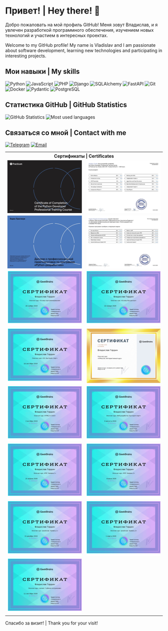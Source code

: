 # Привет! | Hey there! 👋

Добро пожаловать на мой профиль GitHub! Меня зовут Владислав, и я увлечен разработкой программного обеспечения, изучением новых технологий и участием в интересных проектах.

Welcome to my GitHub profile! My name is Vladislav and I am passionate about software development, learning new technologies and participating in interesting projects.

<!--
## О себе | About Me

- 🌱 В настоящее время изучаю: **[Технология или Язык программирования]**
- 👯 Ищу сотрудничество в: **[Тип проекта]**
- 💬 Задайте мне вопрос о: **[Темы или технологии, в которых вы разбираетесь]**
- 📫 Как связаться со мной: **[Ваш email или ссылка на LinkedIn]**
- ⚡ Факт обо мне: **[Интересный факт о вас]**
-->

## Мои навыки | My skills

![Python](https://img.shields.io/badge/-Python-000?&logo=Python) ![JavaScript](https://img.shields.io/badge/-JavaScript-000?&logo=JavaScript) ![PHP](https://img.shields.io/badge/-PHP-000?&logo=PHP) ![Django](https://img.shields.io/badge/-Django-000?&logo=Django) ![SQLAlchemy](https://img.shields.io/badge/-SQLAlchemy-000?&logo=SQLAlchemy) ![FastAPI](https://img.shields.io/badge/-FastAPI-000?&logo=FastAPI) ![Git](https://img.shields.io/badge/-Git-000?&logo=Git) ![Docker](https://img.shields.io/badge/-Docker-000?&logo=Docker) ![Pydantic](https://img.shields.io/badge/-Pydantic-000?&logo=Pydantic) ![PostgreSQL](https://img.shields.io/badge/-PostgreSQL-000?&logo=PostgreSQL)

<!--
## Мои проекты | My projects

### [Проект 1](https://github.com/username/project1)
Описание проекта. Что он делает, используемые технологии и почему он интересен.

### [Проект 2](https://github.com/username/project2)
Описание проекта. Что он делает, используемые технологии и почему он интересен.
-->

## Статистика GitHub | GitHub Statistics

![GitHub Statistics](https://github-readme-stats.vercel.app/api?username=Siellph&show_icons=true&hide_title=true&count_private=true&include_all_commits=true&theme=default&line_height=24)
![Most used languages](https://github-readme-stats.vercel.app/api/top-langs/?username=Siellph&layout=compact&theme=default)

## Связаться со мной | Contact with me

[![Telegram](https://img.shields.io/badge/-Telegram-000?&logo=Telegram)](https://t.me/GordinVD)
[![Email](https://img.shields.io/badge/-Email-000?&logo=Gmail)](mailto:i@vgordin.ru)

<table>
  <tr>
    <th colspan="4" style="text-align:center;">Сертификаты | Certificates</th>
  </tr>
  <tr>
    <td><img src="certs/YaP_en1.jpg" alt="Vladislav Gordin_20232BE00441"></td>
    <td><img src="certs/YaP_en2.jpg" alt="Vladislav Gordin_20232BE00441"></td>
  </tr>
  <tr>
    <td><img src="certs/YaP_ru1.jpg" alt="Гордин Владислав Дмитриевич_20232BE00441"></td>
    <td><img src="certs/YaP_ru2.jpg" alt="Гордин Владислав Дмитриевич_20232BE00441"></td>
  </tr>
  <tr>
    <td><img src="certs/DevBase.jpg" alt="Основы программирования"></td>
    <td><img src="certs/DBBase.jpg" alt="Основы баз данных"></td>
  </tr>
  <tr>
    <td><img src="certs/GIT.jpg" alt="Git. Быстрый старт"></td>
    <td><img src="certs/HTMLCSS1.jpg" alt="HTML и CSS"></td>
  </tr>
  <tr>
    <td><img src="certs/HTMLCSS2.jpg" alt="HTML5 и CSS3"></td>
    <td><img src="certs/WebDev.jpg" alt="Веб-разработка. Быстрый старт"></td>
  </tr>
  <tr>
    <td><img src="certs/PHP1.jpg" alt="PHP. Уровень 1"></td>
    <td><img src="certs/PHP2.jpg" alt="PHP. Уровень 2"></td>
  </tr>
  <tr>
    <td><img src="certs/JSlvl1.jpg" alt="JavaScript. Уровень 1"></td>
    <td><img src="certs/JSlvl2.jpg" alt="JavaScript. Уровень 2"></td>
  </tr>
  <tr>
    <td><img src="certs/Laravel.jpg" alt="Laravel. Глубокое погружение"></td>
    <td></td>
  </tr>
</table>


Спасибо за визит! | Thank you for your visit!
